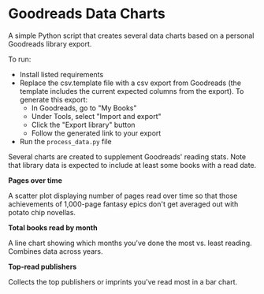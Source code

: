 # Goodreads Data Charts

A simple Python script that creates several data charts based on a personal Goodreads library export.

To run:
* Install listed requirements
* Replace the csv.template file with a csv export from Goodreads (the template includes the current expected columns from the export). To generate this export:
  * In Goodreads, go to "My Books"
  * Under Tools, select "Import and export"
  * Click the "Export library" button
  * Follow the generated link to your export
* Run the `process_data.py` file

Several charts are created to supplement Goodreads' reading stats. Note that library data is expected to include at least some books with a read date.

**Pages over time**

A scatter plot displaying number of pages read over time so that those achievements of 1,000-page fantasy epics don't get averaged out with potato chip novellas.

**Total books read by month**

A line chart showing which months you've done the most vs. least reading. Combines data across years.

**Top-read publishers**

Collects the top publishers or imprints you've read most in a bar chart.
